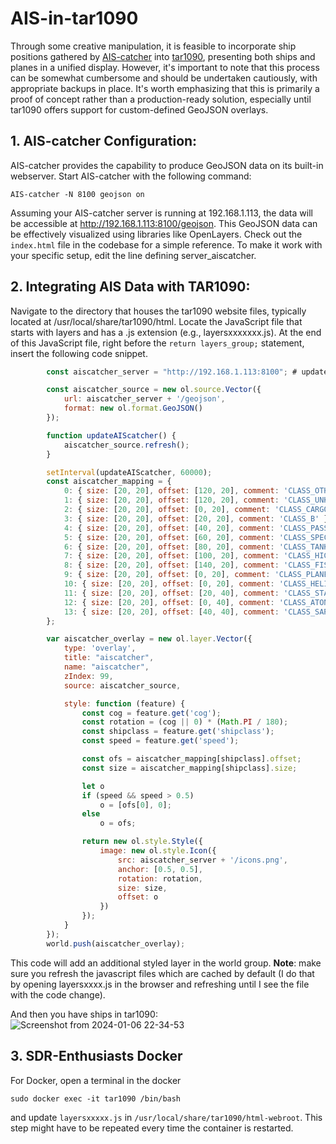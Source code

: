 # AIS-in-tar1090

Through some creative manipulation, it is feasible to incorporate ship positions gathered by [AIS-catcher](https://github.com/jvde-github/AIS-catcher) into [tar1090](https://github.com/wiedehopf/tar1090), presenting both ships and planes in a unified display. However, it's important to note that this process can be somewhat cumbersome and should be undertaken cautiously, with appropriate backups in place. It's worth emphasizing that this is primarily a proof of concept rather than a production-ready solution, especially until tar1090 offers support for custom-defined GeoJSON overlays.

## 1. AIS-catcher Configuration:
AIS-catcher provides the capability to produce GeoJSON data on its built-in webserver. Start AIS-catcher with the following command:
```console
AIS-catcher -N 8100 geojson on
```
Assuming your AIS-catcher server is running at 192.168.1.113, the data will be accessible at http://192.168.1.113:8100/geojson. This GeoJSON data can be effectively visualized using libraries like OpenLayers. Check out the `index.html` file in the codebase for a simple reference. To make it work with your specific setup, edit the line defining server_aiscatcher.

## 2. Integrating AIS Data with TAR1090:

Navigate to the directory that houses the tar1090 website files, typically located at /usr/local/share/tar1090/html.
    Locate the JavaScript file that starts with layers and has a .js extension (e.g., layersxxxxxxx.js).
    At the end of this JavaScript file, right before the `return layers_group;` statement, insert the following code snippet. 
```js
        const aiscatcher_server = "http://192.168.1.113:8100"; # update with your server address

        const aiscatcher_source = new ol.source.Vector({
            url: aiscatcher_server + '/geojson',
            format: new ol.format.GeoJSON()
        });

        function updateAIScatcher() {
            aiscatcher_source.refresh();
        }

        setInterval(updateAIScatcher, 60000);
        const aiscatcher_mapping = {
            0: { size: [20, 20], offset: [120, 20], comment: 'CLASS_OTHER' },
            1: { size: [20, 20], offset: [120, 20], comment: 'CLASS_UNKNOWN' },
            2: { size: [20, 20], offset: [0, 20], comment: 'CLASS_CARGO' },
            3: { size: [20, 20], offset: [20, 20], comment: 'CLASS_B' },
            4: { size: [20, 20], offset: [40, 20], comment: 'CLASS_PASSENGER' },
            5: { size: [20, 20], offset: [60, 20], comment: 'CLASS_SPECIAL' },
            6: { size: [20, 20], offset: [80, 20], comment: 'CLASS_TANKER' },
            7: { size: [20, 20], offset: [100, 20], comment: 'CLASS_HIGHSPEED' },
            8: { size: [20, 20], offset: [140, 20], comment: 'CLASS_FISHING' },
            9: { size: [20, 20], offset: [0, 20], comment: 'CLASS_PLANE' },
            10: { size: [20, 20], offset: [0, 20], comment: 'CLASS_HELICOPTER' },
            11: { size: [20, 20], offset: [20, 40], comment: 'CLASS_STATION' },
            12: { size: [20, 20], offset: [0, 40], comment: 'CLASS_ATON' },
            13: { size: [20, 20], offset: [40, 40], comment: 'CLASS_SARTEPIRB' }
        };

        var aiscatcher_overlay = new ol.layer.Vector({
            type: 'overlay',
            title: "aiscatcher",
            name: "aiscatcher",
            zIndex: 99,
            source: aiscatcher_source,

            style: function (feature) {
                const cog = feature.get('cog');
                const rotation = (cog || 0) * (Math.PI / 180);
                const shipclass = feature.get('shipclass');
                const speed = feature.get('speed');

                const ofs = aiscatcher_mapping[shipclass].offset;
                const size = aiscatcher_mapping[shipclass].size;

                let o
                if (speed && speed > 0.5)
                    o = [ofs[0], 0];
                else
                    o = ofs;

                return new ol.style.Style({
                    image: new ol.style.Icon({
                        src: aiscatcher_server + '/icons.png',
                        anchor: [0.5, 0.5],
                        rotation: rotation,
                        size: size,
                        offset: o
                    })
                });
            }
        });
        world.push(aiscatcher_overlay);
```

This code will add an additional styled layer in the world group. **Note**: make sure you refresh the javascript files which are cached by default (I do that by opening layersxxxx.js in the browser and refreshing until I see the file with the code change). 

And then you have ships in tar1090:
![Screenshot from 2024-01-06 22-34-53](https://github.com/jvde-github/AIS-in-TAR1090/assets/52420030/2b715abf-64f5-4cc6-8f4b-30e8661e077c)

## 3. SDR-Enthusiasts Docker

For Docker, open a terminal in the docker 
```console
sudo docker exec -it tar1090 /bin/bash
```
and update `layersxxxxx.js` in `/usr/local/share/tar1090/html-webroot`. This step might have to be repeated every
time the container is restarted.

